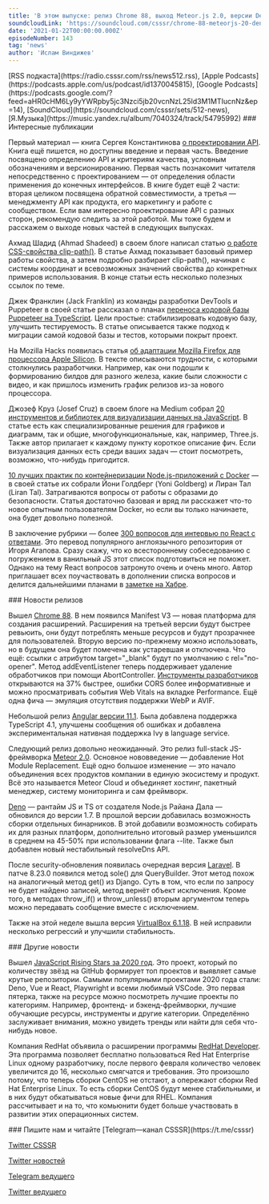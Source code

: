 ```yaml
---
title: 'В этом выпуске: релиз Chrome 88, выход Meteor.js 2.0, версии Deno 1.7 и Angular 11.1, CSS clip-path(), проектирование API, 20 инструментов визуализации данных на JS и 10 хороших практик контейнеризации Node.js с Docker.'
soundcloudLink: 'https://soundcloud.com/csssr/chrome-88-meteorjs-20-deno-17-css-clip-path-300-voprosov-po-react-js-rising-stars-2020'
date: '2021-01-22T00:00:00.000Z'
episodeNumber: 143
tag: 'news'
author: 'Ислам Виндижев'
---
```


<Note>
  [RSS подкаста](https://radio.csssr.com/rss/news512.rss), [Apple Podcasts](https://podcasts.apple.com/us/podcast/id1370045815), [Google Podcasts](https://podcasts.google.com/?feed=aHR0cHM6Ly9yYWRpby5jc3Nzci5jb20vcnNzL25ld3M1MTIucnNz&ep=14), [SoundCloud](https://soundcloud.com/csssr/sets/512-news), [Я.Музыка](https://music.yandex.ru/album/7040324/track/54795992)
</Note>

<ParagraphWithImage imageName="manWithLaptop" imageSide="right">
  ### Интересные публикации

Первый материал — книга Сергея Константинова [о проектировании API](https://twirl.github.io/The-API-Book/docs/API.ru.html). Книга ещё пишется, но доступны введение и первая часть. Введение посвящено определению API и критериям качества, условным обозначениям и версионированию. Первая часть познакомит читателя непосредственно с проектированием — от определения области применения до конечных интерфейсов. В книге будет ещё 2 части: вторая целиком посвящена обратной совместимости, а третья — менеджменту API как продукта, его маркетингу и работе с сообществом. Если вам интересно проектирование API с разных сторон, рекомендую следить за этой работой. Мы тоже будем и расскажем о выходе новых частей в следующих выпусках.
</ParagraphWithImage>

Ахмад Шадид (Ahmad Shadeed) в своем блоге написал статью [о работе CSS-свойства clip-path()](https://ishadeed.com/article/clip-path/). В статье Ахмад показывает базовый пример работы свойства, а затем подробно разбирает clip-path(), начиная с системы координат и всевозможных значений свойства до конкретных примеров использования. В конце статьи есть несколько полезных ссылок по теме.

Джек Франклин (Jack Franklin) из команды разработки DevTools и Puppeteer в своей статье рассказал о планах [переноса кодовой базы Puppeteer на TypeScript](https://developers.google.com/web/updates/2021/01/puppeteer-typescript). Цели простые: стабилизировать кодовую базу, улучшить тестируемость. В статье описывается также подход к миграции самой кодовой базы и тестов, которыми покрыт проект.

На Mozilla Hacks появилась статья [об адаптации Mozilla Firefox для процессора Apple Silicon](https://hacks.mozilla.org/2021/01/porting-firefox-to-apple-silicon/). В тексте описываются трудности, с которыми столкнулись разработчики. Например, как они подошли к формированию билдов для разного железа, какие были сложности с видео, и как пришлось изменить график релизов из-за нового процессора.

Джозеф Круз (Josef Cruz) в своем блоге на Medium собрал [20 инструментов и библиотек для визуализации данных на JavaScript](https://medium.com/javascript-in-plain-english/20-javascript-data-visualization-tools-you-can-use-for-the-web-54dc2a5ecbb7). В статье есть как специализированные решения для графиков и диаграмм, так и общие, многофункциональные, как, например, Three.js. Также автор прилагает к каждому пункту короткое описание фич. Если визуализация данных есть среди ваших задач — стоит посмотреть, возможно, что-нибудь пригодится.

[10 лучших практик по контейнеризации Node.js-приложений с Docker](https://snyk.io/blog/10-best-practices-to-containerize-nodejs-web-applications-with-docker/) — в своей статье их собрали Йони Голдберг (Yoni Goldberg) и Лиран Тал (Liran Tal). Затрагиваются вопросы от работы с образами до безопасности. Статья достаточно базовая и вряд ли расскажет что-то новое опытным пользователям Docker, но если вы только начинаете, она будет довольно полезной.

В заключение рубрики — более [300 вопросов для интервью по React с ответами](https://github.com/harryheman/React-Questions). Это перевод популярного англоязычного репозитория от Игоря Агапова. Сразу скажу, что ко всестороннему собеседованию с погружением в ванильный JS этот список подготовиться не поможет. Однако на тему React вопросов затронуто очень и очень много. Автор приглашает всех поучаствовать в дополнении списка вопросов и делится дальнейшими планами в [заметке на Хабре](https://habr.com/ru/post/538376/).

<ParagraphWithImage imageName="laptopNews" imageSide="right">
  ### Новости релизов

Вышел [Chrome 88](https://www.youtube.com/watch?v=cqAO2xR7lzM). В нем появился Manifest V3 — новая платформа для создания расширений. Расширения на третьей версии будут быстрее ревьюить, они будут потреблять меньше ресурсов и будут прозрачнее для пользователей. Вторую версию по-прежнему можно использовать, но в будущем она будет помечена как устаревшая и отключена. Что ещё: ссылки с атрибутом target="_blank" будут по умолчанию с rel="no-opener". Метод addEventListener теперь поддерживает удаление обработчиков при помощи AbortController. [Инструменты разработчиков](https://developers.google.com/web/updates/2020/11/devtools) открываются на 37% быстрее, ошибки CORS более информативные и можно просматривать события Web Vitals на вкладке Performance. Ещё одна фича — эмуляция отсутствия поддержки WebP и AVIF.
</ParagraphWithImage>

Небольшой релиз [Angular версии 11.1](https://github.com/angular/angular/blob/master/CHANGELOG.md). Была добавлена поддержка TypeScript 4.1, улучшены сообщения об ошибках и добавлена экспериментальная нативная поддержка Ivy в language service.

Следующий релиз довольно неожиданный. Это релиз full-stack JS-фреймворка [Meteor 2.0](https://habr.com/ru/news/t/538412/). Основное нововведение — добавление Hot Module Replacement. Ещё одно большое изменение — это начало объединения всех продуктов компании в единую экосистему и продукт. Всё это называется Meteor Cloud и объединяет хостинг, пакетный менеджер, систему мониторинга и сам фреймворк.

[Deno](https://deno.land/posts/v1.7) — рантайм JS и TS от создателя Node.js Райана Дала — обновился до версии 1.7. В прошлой версии добавилась возможность сборки отдельных бинарников. В этой добавили возможность собирать их для разных платформ, дополнительно итоговый размер уменьшился в среднем на 45-50% при использовании флага --lite. Также был добавлен новый нестабильный resolveDns API.

После security-обновления появилась очередная версия [Laravel](https://laravel-news.com/laravel-8-23-0). В патче 8.23.0 появился метод sole() для QueryBuilder. Этот метод похож на аналогичный метод get() из Django. Суть в том, что если по запросу не будет найдено записей, метод вернёт объект исключения. Кроме того, в методах throw_if() и throw_unless() вторым аргументом теперь можно передавать сообщение вместе с исключением.

Также на этой неделе вышла версия [VirtualBox 6.1.18](https://www.mail-archive.com/vbox-announce@virtualbox.org/msg00209.html). В ней исправили несколько регрессий и улучшили стабильность.

<ParagraphWithImage imageName="laptopDialog" imageSide="right">
  ### Другие новости

Вышел [JavaScript Rising Stars за 2020 год](https://risingstars.js.org/2020/ru). Это проект, который по количеству звёзд на GitHub формирует топ проектов и выявляет самые крутые репозитории. Самыми популярными проектами 2020 года стали: Deno, Vue и React, Playwright и всеми любимый VSCode. Это первая пятерка, также на ресурсе можно посмотреть лучшие проекты по категориям. Например, фронтенд- и бэкенд-фреймворки, лучшие обучающие ресурсы, инструменты и другие категории. Определённо заслуживает внимания, можно увидеть тренды или найти для себя что-нибудь новое.
</ParagraphWithImage>

Компания RedHat объявила о расширении программы [RedHat Developer](https://www.redhat.com/en/blog/new-year-new-red-hat-enterprise-linux-programs-easier-ways-access-rhel). Эта программа позволяет бесплатно пользоваться Red Hat Enterprise Linux одному разработчику, после первого февраля количество человек увеличится до 16, несколько смягчатся и требования. Это произошло потому, что теперь сборки CentOS не отстают, а опережают сборки Red Hat Enterprise Linux. То есть сборки CentOS будут менее стабильными, и в них будут обкатываться новые фичи для RHEL. Компания рассчитывает и на то, что комьюнити будет больше участвовать в развитии этих операционных систем.

<Note>
  ### Пишите нам и читайте
  [Telegram—канал CSSSR](https://t.me/csssr)

  [Twitter CSSSR](https://twitter.com/csssr_dev)

  [Twitter новостей](https://twitter.com/csssr_news)

  [Telegram ведущего](https://t.me/Vindizh)

  [Twitter ведущего](https://twitter.com/Vindizh)
</Note>
